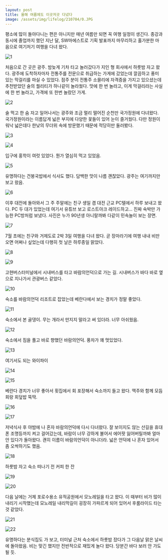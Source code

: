 ```yaml
---
layout: post
title: 올해 여름에도 이곳저곳 다녔다
image: /assets/img/lifelog/210704/0.JPG
---
```


평소에 많이 돌아다니는 편은 아니지만 매년 여름만 되면 꼭 여행 일정이 생긴다.
종강과 동시에 졸업까지 했던 지난 달, SW마에스트로 기획 발표까지 마무리하고 홀가분한 마음으로 여기저기 여행을 다녀 왔다.

![1](/assets/img/lifelog/210704/1.JPG)

처음으로 간 곳은 광주. 밤늦게 기차 타고 놀러갔다가 지인 형 회사에서 하룻밤 자고 왔다.
광주에 도착하자마자 전통주를 전문으로 취급하는 가게에 갔었는데 깔끔하고 풍미 있는 막걸리를 마실 수 있었다.
점주 분이 전통주 소믈리에 자격증을 가지고 있으셨는데 추천받았던 술의 퀄리티가 하나같이 놀라웠다.
맛에 한 번 놀라고, 이게 막걸리라는 사실에 한 번 놀라고, 가격에 또 한번 놀랐던 가게.

![2](/assets/img/lifelog/210704/2.JPG)

술 먹고 한 숨 자고 일어나서는 광주와 조금 멀리 떨어진 순천만 국가정원에 다녀왔다.
국가정원이라는 이름답게 넓은 부지에 다양한 꽃들이 있어 눈이 즐거웠다.
다만 정원이 워낙 넓은데다 한낮의 무더위 속에 방문했기 때문에 적당히만 둘러봤다.

![3](/assets/img/lifelog/210704/3.JPG)

![4](/assets/img/lifelog/210704/4.JPG)

입구에 홍학이 여럿 있었다. 뭔가 열심히 먹고 있었음.

![5](/assets/img/lifelog/210704/5.jpg)

유명하다는 건봉국밥에서 식사도 했다. 담백한 맛이 나름 괜찮았다. 광주는 여기까지만 보고 왔음.

![6](/assets/img/lifelog/210704/6.JPG)

이후 대전에 돌아와서 그 주 주말에는 친구 생일 겸 대전 근교 PC텔에서 하루 보내고 왔다.
PC 두 대가 있었는데 여기서 유튜브 보고 로스트아크 레이드하고... 진짜 숙박만 가능한 PC방처럼 보냈다.
사진은 누가 90년생 아니랄까봐 다같이 민속놀이 보는 장면.

![7](/assets/img/lifelog/210704/7.JPG)

7월 초에는 친구와 거제도로 2박 3일 여행을 다녀 왔다.
곧 장마라기에 여행 내내 비만 오면 어쩌나 싶었는데 다행히 첫 날은 하루종일 맑았다.

![8](/assets/img/lifelog/210704/8.JPG)

![9](/assets/img/lifelog/210704/9.JPG)

고현버스터미널에서 시내버스를 타고 바람의언덕으로 가는 길.
시내버스가 바다 바로 옆으로 지나가서 관광버스 같았다.

![10](/assets/img/lifelog/210704/10.JPG)

숙소를 바람의언덕 리조트로 잡았는데 베란다에서 보는 경치가 정말 좋았다.

![11](/assets/img/lifelog/210704/11.JPG)

숙소에서 본 골댕이. 무는 개라서 만지지 말라고 써 있더라. 너무 아쉬웠음.

![12](/assets/img/lifelog/210704/12.JPG)

숙소에서 짐을 풀고 바로 향했던 바람의언덕. 풍차가 꽤 멋있었다.

![13](/assets/img/lifelog/210704/13.JPG)

여기서도 되는 와이파이

![14](/assets/img/lifelog/210704/14.JPG)

![15](/assets/img/lifelog/210704/15.JPG)

베란다 경치가 너무 좋아서 횟집에서 회 포장해서 숙소까지 들고 왔다.
맥주와 함께 모듬회랑 회덮밥 뚝딱.

![16](/assets/img/lifelog/210704/16.JPG)

![17](/assets/img/lifelog/210704/17.JPG)

저녁식사 후 야밤에 나 혼자 바람의언덕에 다시 다녀왔다.
잘 보이지도 않는 산길을 휴대폰 조명등까지 켜고 걸어갔는데,
바람이 너무 강하게 불어서 에어팟 잃어버릴까봐 얼마 안 있다가 돌아왔다. 
괜히 이름이 바람의언덕이 아니더라. 넓은 언덕에 나 혼자 있어서 좀 오싹하기도 했음.

![18](/assets/img/lifelog/210704/18.JPG)

하룻밤 자고 숙소 떠나기 전 커피 한 잔

![19](/assets/img/lifelog/210704/19.JPG)

![20](/assets/img/lifelog/210704/20.JPG)

다음 날에는 거제 포로수용소 유적공원에서 모노레일을 타고 왔다.
이 때부터 비가 많이 내리기 시작했는데 모노레일 내리막길이 굉장히 가파르게 되어 있어서 후룸라이드 타는 것 같았다.

![21](/assets/img/lifelog/210704/21.JPG)

![22](/assets/img/lifelog/210704/22.JPG)

유명하다는 분식집도 가 보고, 터미널 근처 숙소에서 하룻밤 잤다가 그 다음날 맑은 날씨에 돌아왔음.
비는 맞긴 했지만 전반적으로 재밌게 놀다 왔다. 당분간 바다 보러 안 가도 될 듯.
